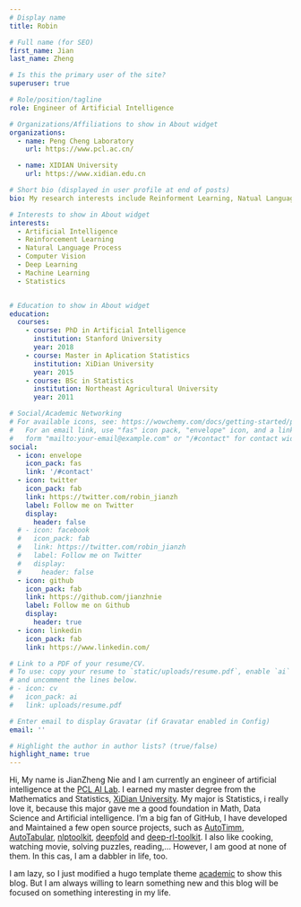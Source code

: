 ```yaml
---
# Display name
title: Robin

# Full name (for SEO)
first_name: Jian
last_name: Zheng

# Is this the primary user of the site?
superuser: true

# Role/position/tagline
role: Engineer of Artificial Intelligence

# Organizations/Affiliations to show in About widget
organizations:
  - name: Peng Cheng Laboratory
    url: https://www.pcl.ac.cn/

  - name: XIDIAN University
    url: https://www.xidian.edu.cn

# Short bio (displayed in user profile at end of posts)
bio: My research interests include Reinforment Learning, Natual Language Process.

# Interests to show in About widget
interests:
  - Artificial Intelligence
  - Reinforcement Learning
  - Natural Language Process
  - Computer Vision
  - Deep Learning
  - Machine Learning
  - Statistics


# Education to show in About widget
education:
  courses:
    - course: PhD in Artificial Intelligence
      institution: Stanford University
      year: 2018
    - course: Master in Aplication Statistics
      institution: XiDian University
      year: 2015
    - course: BSc in Statistics
      institution: Northeast Agricultural University
      year: 2011

# Social/Academic Networking
# For available icons, see: https://wowchemy.com/docs/getting-started/page-builder/#icons
#   For an email link, use "fas" icon pack, "envelope" icon, and a link in the
#   form "mailto:your-email@example.com" or "/#contact" for contact widget.
social:
  - icon: envelope
    icon_pack: fas
    link: '/#contact'
  - icon: twitter
    icon_pack: fab
    link: https://twitter.com/robin_jianzh
    label: Follow me on Twitter
    display:
      header: false
  # - icon: facebook
  #   icon_pack: fab
  #   link: https://twitter.com/robin_jianzh
  #   label: Follow me on Twitter
  #   display:
  #     header: false
  - icon: github
    icon_pack: fab
    link: https://github.com/jianzhnie
    label: Follow me on Github
    display:
      header: true
  - icon: linkedin
    icon_pack: fab
    link: https://www.linkedin.com/

# Link to a PDF of your resume/CV.
# To use: copy your resume to `static/uploads/resume.pdf`, enable `ai` icons in `params.yaml`,
# and uncomment the lines below.
# - icon: cv
#   icon_pack: ai
#   link: uploads/resume.pdf

# Enter email to display Gravatar (if Gravatar enabled in Config)
email: ''

# Highlight the author in author lists? (true/false)
highlight_name: true
---
```


Hi, My name is JianZheng Nie and I am currently an engineer of artificial intelligence at the [PCL AI Lab](https://www.pcl.ac.cn/). I earned my master degree from the Mathematics and Statistics, [XiDian University](https://www.xidian.edu.cn).  My major is Statistics, i really love it, because this major gave me a good foundation in Math, Data Science and Artificial intelligence. I’m a big fan of GitHub, I have developed and Maintained a few  open source projects, such as [AutoTimm](https://github.com/jianzhnie/AutoTimm), [AutoTabular](https://github.com/jianzhnie/AutoTabular), [nlptoolkit](https://github.com/jianzhnie/nlp-toolkit), [deepfold](https://github.com/jianzhnie/DeepFold) and [deep-rl-toolkit](https://github.com/jianzhnie/deep-rl-toolkit). I also like cooking, watching movie, solving puzzles, reading,… However, I am good at none of them. In this cas, I am a dabbler in life, too.

I am lazy, so I just modified a hugo template theme [academic](https://academic-demo.netlify.app/) to show this blog. But I am always willing to learn something new and this blog will be focused on something interesting in my life.